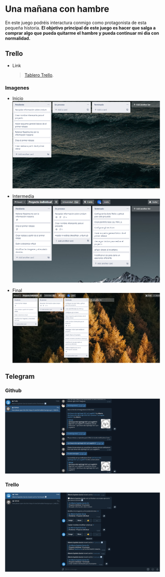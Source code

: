 # Una mañana con hambre

En este juego podréis interactura conmigo como protagonista de esta pequeña historia. **El objetivo principal de este juego es hacer que salga a comprar algo que pueda quitarme el hambre y pueda continuar mi dia con normalidad.**


## Trello
- Link
	> [Tablero Trello](https://trello.com/b/sQ6hZriy/proyecto-individual).

### Imagenes
- Inicio
![Alt text](/Imagenes_Doc/Trello_inicio.png?raw=true "Trello_Inicio")

- Intermedia
![Alt text](/Imagenes_Doc/Trello_intermedio.png?raw=true "Trello_Intermedio")

- Final
![Alt text](/Imagenes_Doc/Trello_final.png?raw=true "Trello_Final")

## Telegram
### Github
![Alt text](/Imagenes_Doc/github.png?raw=true "Github")

### Trello
![Alt text](/Imagenes_Doc/trello.png?raw=true "Trello")
